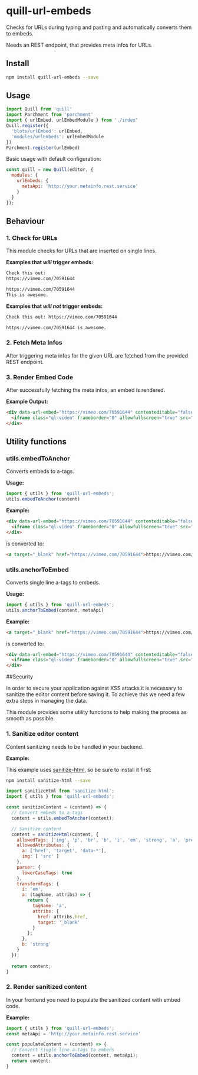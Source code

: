 # quill-url-embeds

Checks for URLs during typing and pasting and automatically converts them to embeds.

Needs an REST endpoint, that provides meta infos for URLs.

## Install

```bash
npm install quill-url-embeds --save
```

## Usage

```javascript
import Quill from 'quill'
import Parchment from 'parchment'
import { urlEmbed, urlEmbedModule } from './index'
Quill.register({
  'blots/urlEmbed': urlEmbed,
  'modules/urlEmbeds': urlEmbedModule
})
Parchment.register(urlEmbed)
```

Basic usage with default configuration:

```javascript
const quill = new Quill(editor, {
  modules: {
    urlEmbeds: {
      metaApi: 'http://your.metainfo.rest.service'
    }
  }
});
```

## Behaviour

### 1. Check for URLs

This module checks for URLs that are inserted on single lines.

**Examples that *will* trigger embeds:**

```html
Check this out:
https://vimeo.com/70591644
```

```html
https://vimeo.com/70591644
This is awesome.
```

**Examples that *will not* trigger embeds:**
```html
Check this out: https://vimeo.com/70591644
```
```html
https://vimeo.com/70591644 is awesome.
```

### 2. Fetch Meta Infos

After triggering meta infos for the given URL are fetched from the provided REST endpoint.

### 3. Render Embed Code

After successfully fetching the meta infos, an embed is rendered.

**Example Output:**
```html
<div data-url-embed="https://vimeo.com/70591644" contenteditable="false">
  <iframe class="ql-video" frameborder="0" allowfullscreen="true" src="https://player.vimeo.com/video/70591644/"></iframe>
</div>
```

## Utility functions

### utils.embedToAnchor

Converts embeds to a-tags.

**Usage:**

```javascript
import { utils } from 'quill-url-embeds';
utils.embedToAnchor(content)
```

**Example:**
```html
<div data-url-embed="https://vimeo.com/70591644" contenteditable="false">
  <iframe class="ql-video" frameborder="0" allowfullscreen="true" src="https://player.vimeo.com/video/70591644/"></iframe>
</div>
```
is converted to:
```html
<a target="_blank" href="https://vimeo.com/70591644">https://vimeo.com/70591644</a>
```

### utils.anchorToEmbed

Converts single line a-tags to embeds.

**Usage:**

```javascript
import { utils } from 'quill-url-embeds';
utils.anchorToEmbed(content, metaApi)
```

**Example:**
```html
<a target="_blank" href="https://vimeo.com/70591644">https://vimeo.com/70591644</a>
```
is converted to:
```html
<div data-url-embed="https://vimeo.com/70591644" contenteditable="false">
  <iframe class="ql-video" frameborder="0" allowfullscreen="true" src="https://player.vimeo.com/video/70591644/"></iframe>
</div>
```

##Security

In order to secure your application against XSS attacks it is necessary to sanitize the editor content before saving it. To achieve this we need a few extra steps in managing the data.

This module provides some utility functions to help making the process as smooth as possible.

### 1. Sanitize editor content

Content sanitizing needs to be handled in your backend.

**Example:**

This example uses [sanitize-html](https://www.npmjs.com/package/sanitize-html), so be sure to install it first:
```bash
npm install sanitize-html --save
```

```javascript
import sanitizeHtml from 'sanitize-html';
import { utils } from 'quill-url-embeds';

const sanitizeContent = (content) => {
  // Convert embeds to a-tags
  content = utils.embedToAnchor(content);

  // Sanitize content
  content = sanitizeHtml(content, {
    allowedTags: ['img', 'p', 'br', 'b', 'i', 'em', 'strong', 'a', 'pre', 'ul', 'li', 'ol', 'span'],
    allowedAttributes: {
      a: ['href', 'target', 'data-*'],
      img: [ 'src' ]
    },
    parser: {
      lowerCaseTags: true
    },
    transformTags: {
      i: 'em',
      a: (tagName, attribs) => {
        return {
          tagName: 'a',
          attribs: {
            href: attribs.href,
            target: '_blank'
          }
        };
      },
      b: 'strong'
    }
  });
  
  return content;
}
```

### 2. Render sanitized content

In your frontend you need to populate the sanitized content with embed code.

**Example:**

```javascript
import { utils } from 'quill-url-embeds';
const metaApi = 'http://your.metainfo.rest.service'

const populateContent = (content) => {
  // Convert single line a-tags to embeds
  content = utils.anchorToEmbed(content, metaApi);
  return content;
}
```




